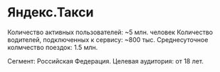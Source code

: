 # Яндекс.Такси

Количество активных пользователей: ~5 млн. человек
Количество водителей, подключенных к сервису: ~800 тыс.
Среднесуточное колмчество поездок: 1.5 млн.

Сегмент: Российская Федерация.
Целевая аудитория: от 18 лет.
